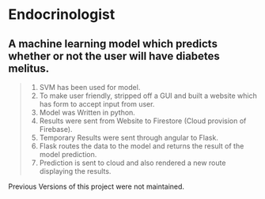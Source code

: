 # Endocrinologist
 
 A machine learning model which predicts whether or not the user will have diabetes melitus.
 -----------------------------
 >1. SVM has been used for model.
 >2. To make user friendly, stripped off a GUI and built a website which has form to accept input from user.
 >3. Model was Written in python.
 >4. Results were sent from Website to Firestore (Cloud provision of Firebase).
 >5. Temporary Results were sent through angular to Flask.
 >6. Flask routes the data to the model and returns the result of the model prediction.
 >7. Prediction is sent to cloud and also rendered a new route displaying the results.
 
 Previous Versions of this project were not maintained.
 
 

